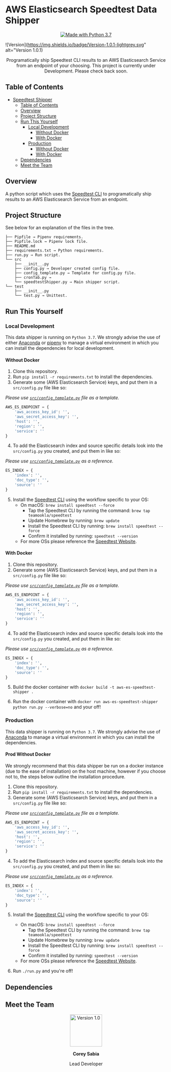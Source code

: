 # AWS Elasticsearch Speedtest Data Shipper

<p align="center">
    <a href="https://www.python.org/downloads/">
        <img src="https://img.shields.io/badge/Made%20With-Python%203.7-blue.svg?style=for-the-badge" alt="Made with Python 3.7">
    </a>
</p>

![Version](https://img.shields.io/badge/Version-1.0.1-lightgrey.svg" alt="Version 1.0.1)


<p align="center">
 Programatically ship Speedtest CLI results to an AWS Elasticsearch Service from an endpoint of your choosing.
 This project is currently under Development. Please check back soon.
</p>

## Table of Contents

- [Speedtest Shipper](#AWS-Elasticsearch-Speedtest-Shipper)
  - [Table of Contents](#table-of-contents)
  - [Overview](#overview)
  - [Project Structure](#project-structure)
  - [Run This Yourself](#run-this-yourself)
    - [Local Development](#local-development)
      - [Without Docker](#without-docker)
      - [With Docker](#with-docker)
    - [Production](#production)
      - [Without Docker](#prod-without-docker)
      - [With Docker](#prod-with-docker)
  - [Dependencies](#dependencies)
  - [Meet the Team](#meet-the-team)

## Overview
A python script which uses the [Speedtest CLI](https://www.speedtest.net/apps/cli) to programatically ship results to an AWS Elasticsearch Service from an endpoint.

## Project Structure

See below for an explanation of the files in the tree.

```text
├── Pipfile → Pipenv requirements.
├── Pipfile.lock → Pipenv lock file.
├── README.md
├── requirements.txt → Python requirements.
├── run.py → Run script.
└── src
    ├── __init__.py
    ├── config.py → Developer created config file.
    ├── config_template.py → Template for config.py file.
    ├── cronTab.py →
    └── speedtestShipper.py → Main shipper script.
└── test
    ├── __init__.py
    └── test.py → Unittest.
```

## Run This Yourself

### Local Development

This data shipper is running on `Python 3.7`. We strongly advise the use of either [Anaconda](https://www.anaconda.com/distribution/) or [pipenv](https://pipenv.readthedocs.io/en/latest/) to manage a virtual environment in which you can install the dependencies for local development.

#### Without Docker

1. Clone this repository.
2. Run `pip install -r requirements.txt` to install the dependencies.
3. Generate some (AWS Elasticsearch Service) keys, and put them in a `src/config.py` file like so:

_Please use [`src/config_template.py`](src/config_template.py) file as a template._

```python
AWS_ES_ENDPOINT = {
    'aws_access_key_id': '',
    'aws_secret_access_key': '',
    'host': '',
    'region': '',
    'service': ''
}
```

4. To add the Elasticsearch index and source specific details look into the `src/config.py` you created, and put them in like so:

_Please use [`src/config_template.py`](src/config_template.py) as a reference._

``` python
ES_INDEX = {
    'index': '',
    'doc_type': '',
    'source': ''
}
```
5. Install the [Speedtest CLI](https://www.speedtest.net/apps/cli) using the workflow specific to your OS:
    - On macOS: `brew install speedtest --force`
        - Tap the Speedtest CLI by running the command: `brew tap teamookla/speedtest`
        - Update Homebrew by running: `brew update`
        - Install the Speedtest CLI by running: `brew install speedtest --force`
        - Confirm it installed by running: `speedtest --version`
    - For more OSs please reference the [Speedtest Website](https://www.speedtest.net/apps/cli).


#### With Docker

1. Clone this repository.
3. Generate some (AWS Elasticsearch Service) keys, and put them in a `src/config.py` file like so:

_Please use [`src/config_template.py`](src/config_template.py) file as a template._

```python
AWS_ES_ENDPOINT = {
    'aws_access_key_id': '',
    'aws_secret_access_key': '',
    'host': '',
    'region': '',
    'service': ''
}
```

4. To add the Elasticsearch index and source specific details look into the `src/config.py` you created, and put them in like so:

_Please use [`src/config_template.py`](src/config_template.py) as a reference._

``` python
ES_INDEX = {
    'index': '',
    'doc_type': '',
    'source': ''
}
```

5. Build the docker container with `docker build -t aws-es-speedtest-shipper .`

6. Run the docker container with `docker run aws-es-speedtest-shipper python run.py --verbose=no` and your off!

### Production

This data shipper is running on `Python 3.7`. We strongly advise the use of [Anaconda](https://www.anaconda.com/distribution/) to manage a virtual environment in which you can install the dependencies.

#### Prod Without Docker

We strongly recommend that this data shipper be run on a docker instance (due to the ease of installation) on the host machine, however if you choose not to, the steps below outline the installation procedure.

1. Clone this repository.
2. Run `pip install -r requirements.txt` to install the dependencies.
3. Generate some (AWS Elasticsearch Service) keys, and put them in a `src/config.py` file like so:

_Please use [`src/config_template.py`](src/config_template.py) file as a template._

```python
AWS_ES_ENDPOINT = {
    'aws_access_key_id': '',
    'aws_secret_access_key': '',
    'host': '',
    'region': '',
    'service': ''
}
```

4. To add the Elasticsearch index and source specific details look into the `src/config.py` you created, and put them in like so:

_Please use [`src/config_template.py`](src/config_template.py) as a reference._

``` python
ES_INDEX = {
    'index': '',
    'doc_type': '',
    'source': ''
}
```

5. Install the [Speedtest CLI](https://www.speedtest.net/apps/cli) using the workflow specific to your OS:
    - On macOS: `brew install speedtest --force`
        - Tap the Speedtest CLI by running the command: `brew tap teamookla/speedtest`
        - Update Homebrew by running: `brew update`
        - Install the Speedtest CLI by running: `brew install speedtest --force`
        - Confirm it installed by running: `speedtest --version`
    - For more OSs please reference the [Speedtest Website](https://www.speedtest.net/apps/cli).

6. Run `./run.py` and you're off!

## Dependencies

## Meet the Team
<div>
  <p align="center">
    <a href="https://github.com/coreysabia">
      <img src="https://avatars1.githubusercontent.com/u/12410796?s=400&u=ee153e9c9496939767c01315212efb65936c01e8&v=4" height="100px" width="100px" alt="Version 1.0">
    </a>
    <p align="center"><strong>Corey Sabia</strong></p>
    <p align="center">Lead Developer</p>
    <p align="center"></p>
  </p>
</div>
